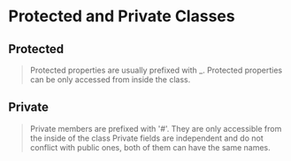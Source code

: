# Protected and Private Classes

## Protected 

> Protected properties are usually prefixed with _.
> Protected properties can be only accessed from inside the class.

## Private

> Private members are prefixed with '#'. They are only accessible from the inside of the class
> Private fields are independent and do not conflict with public ones, both of them can have the same names.

